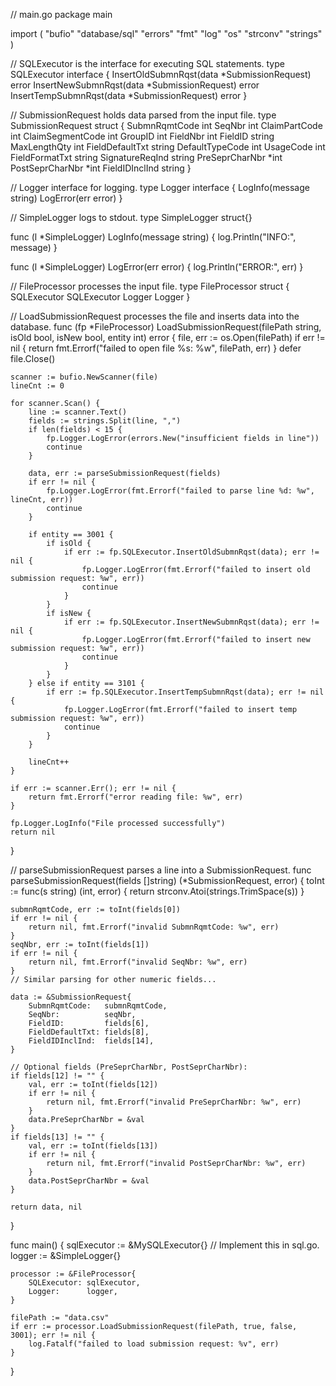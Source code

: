 // main.go
package main

import (
	"bufio"
	"database/sql"
	"errors"
	"fmt"
	"log"
	"os"
	"strconv"
	"strings"
)

// SQLExecutor is the interface for executing SQL statements.
type SQLExecutor interface {
	InsertOldSubmnRqst(data *SubmissionRequest) error
	InsertNewSubmnRqst(data *SubmissionRequest) error
	InsertTempSubmnRqst(data *SubmissionRequest) error
}

// SubmissionRequest holds data parsed from the input file.
type SubmissionRequest struct {
	SubmnRqmtCode     int
	SeqNbr            int
	ClaimPartCode     int
	ClaimSegmentCode  int
	GroupID           int
	FieldNbr          int
	FieldID           string
	MaxLengthQty      int
	FieldDefaultTxt   string
	DefaultTypeCode   int
	UsageCode         int
	FieldFormatTxt    string
	SignatureReqInd   string
	PreSeprCharNbr    *int
	PostSeprCharNbr   *int
	FieldIDInclInd    string
}

// Logger interface for logging.
type Logger interface {
	LogInfo(message string)
	LogError(err error)
}

// SimpleLogger logs to stdout.
type SimpleLogger struct{}

func (l *SimpleLogger) LogInfo(message string) {
	log.Println("INFO:", message)
}

func (l *SimpleLogger) LogError(err error) {
	log.Println("ERROR:", err)
}

// FileProcessor processes the input file.
type FileProcessor struct {
	SQLExecutor SQLExecutor
	Logger      Logger
}

// LoadSubmissionRequest processes the file and inserts data into the database.
func (fp *FileProcessor) LoadSubmissionRequest(filePath string, isOld bool, isNew bool, entity int) error {
	file, err := os.Open(filePath)
	if err != nil {
		return fmt.Errorf("failed to open file %s: %w", filePath, err)
	}
	defer file.Close()

	scanner := bufio.NewScanner(file)
	lineCnt := 0

	for scanner.Scan() {
		line := scanner.Text()
		fields := strings.Split(line, ",")
		if len(fields) < 15 {
			fp.Logger.LogError(errors.New("insufficient fields in line"))
			continue
		}

		data, err := parseSubmissionRequest(fields)
		if err != nil {
			fp.Logger.LogError(fmt.Errorf("failed to parse line %d: %w", lineCnt, err))
			continue
		}

		if entity == 3001 {
			if isOld {
				if err := fp.SQLExecutor.InsertOldSubmnRqst(data); err != nil {
					fp.Logger.LogError(fmt.Errorf("failed to insert old submission request: %w", err))
					continue
				}
			}
			if isNew {
				if err := fp.SQLExecutor.InsertNewSubmnRqst(data); err != nil {
					fp.Logger.LogError(fmt.Errorf("failed to insert new submission request: %w", err))
					continue
				}
			}
		} else if entity == 3101 {
			if err := fp.SQLExecutor.InsertTempSubmnRqst(data); err != nil {
				fp.Logger.LogError(fmt.Errorf("failed to insert temp submission request: %w", err))
				continue
			}
		}

		lineCnt++
	}

	if err := scanner.Err(); err != nil {
		return fmt.Errorf("error reading file: %w", err)
	}

	fp.Logger.LogInfo("File processed successfully")
	return nil
}

// parseSubmissionRequest parses a line into a SubmissionRequest.
func parseSubmissionRequest(fields []string) (*SubmissionRequest, error) {
	toInt := func(s string) (int, error) {
		return strconv.Atoi(strings.TrimSpace(s))
	}

	submnRqmtCode, err := toInt(fields[0])
	if err != nil {
		return nil, fmt.Errorf("invalid SubmnRqmtCode: %w", err)
	}
	seqNbr, err := toInt(fields[1])
	if err != nil {
		return nil, fmt.Errorf("invalid SeqNbr: %w", err)
	}
	// Similar parsing for other numeric fields...

	data := &SubmissionRequest{
		SubmnRqmtCode:   submnRqmtCode,
		SeqNbr:          seqNbr,
		FieldID:         fields[6],
		FieldDefaultTxt: fields[8],
		FieldIDInclInd:  fields[14],
	}

	// Optional fields (PreSeprCharNbr, PostSeprCharNbr):
	if fields[12] != "" {
		val, err := toInt(fields[12])
		if err != nil {
			return nil, fmt.Errorf("invalid PreSeprCharNbr: %w", err)
		}
		data.PreSeprCharNbr = &val
	}
	if fields[13] != "" {
		val, err := toInt(fields[13])
		if err != nil {
			return nil, fmt.Errorf("invalid PostSeprCharNbr: %w", err)
		}
		data.PostSeprCharNbr = &val
	}

	return data, nil
}

func main() {
	sqlExecutor := &MySQLExecutor{} // Implement this in sql.go.
	logger := &SimpleLogger{}

	processor := &FileProcessor{
		SQLExecutor: sqlExecutor,
		Logger:      logger,
	}

	filePath := "data.csv"
	if err := processor.LoadSubmissionRequest(filePath, true, false, 3001); err != nil {
		log.Fatalf("failed to load submission request: %v", err)
	}
}
